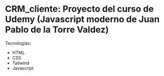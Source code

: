 # CRM_cliente: Proyecto del curso de Udemy (Javascript moderno de Juan Pablo de la Torre Valdez)

Tecnologías:
- HTML
- CSS
- Tailwind
- Javascript 
